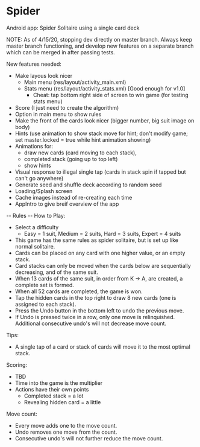 # Spider
Android app: Spider Solitaire using a single card deck

NOTE: As of 4/15/20, stopping dev directly on master branch. Always keep master branch functioning, and develop new features on a separate branch which can be merged in after passing tests.

New features needed:
- Make layous look nicer
	- Main menu (res/layout/activity_main.xml)
	- Stats menu (res/layout/activity_stats.xml) [Good enough for v1.0]
		* Cheat: tap bottom right side of screen to win game (for testing stats menu)
- Score (I just need to create the algorithm)
- Option in main menu to show rules
- Make the front of the cards look nicer (bigger number, big suit image on body)
- Hints (use animation to show stack move for hint; don't modify game; set master.locked = true while hint animation showing)
- Animations for:
	- draw new cards (card moving to each stack), 
	- completed stack (going up to top left)
	- show hints
- Visual response to illegal single tap (cards in stack spin if tapped but can't go anywhere)
- Generate seed and shuffle deck according to random seed
- Loading/Splash screen
- Cache images instead of re-creating each time
- AppIntro to give breif overview of the app


-- Rules --
How to Play:
- Select a difficulty
	- Easy = 1 suit, Medium = 2 suits, Hard = 3 suits, Expert = 4 suits
- This game has the same rules as spider solitaire, but is set up like normal solitaire.
- Cards can be placed on any card with one higher value, or an empty stack.
- Card stacks can only be moved when the cards below are sequentially decreasing, and of the same suit.
- When 13 cards of the same suit, in order from K -> A, are created, a complete set is formed.
- When all 52 cards are completed, the game is won.
- Tap the hidden cards in the top right to draw 8 new cards (one is assigned to each stack).
- Press the Undo button in the bottom left to undo the previous move.
- If Undo is pressed twice in a row, only one move is relinquished. Additional consecutive undo's will not decrease move count.

Tips:
- A single tap of a card or stack of cards will move it to the most optimal stack.

Scoring:
- TBD
- Time into the game is the multiplier
- Actions have their own points
	- Completed stack = a lot
	- Revealing hidden card = a little

Move count:
- Every move adds one to the move count.
- Undo removes one move from the count.
- Consecutive undo's will not further reduce the move count.
